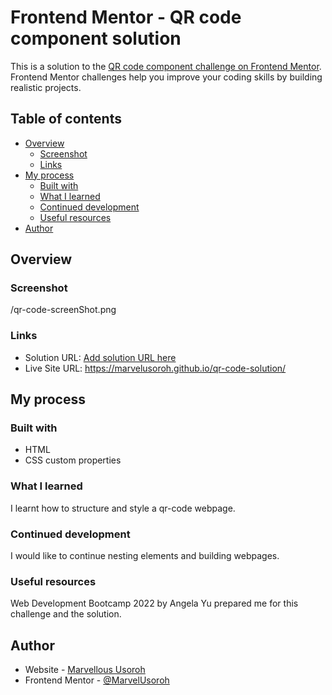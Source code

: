 # Frontend Mentor - QR code component solution

This is a solution to the [QR code component challenge on Frontend Mentor](https://www.frontendmentor.io/challenges/qr-code-component-iux_sIO_H). Frontend Mentor challenges help you improve your coding skills by building realistic projects. 

## Table of contents

- [Overview](#overview)
  - [Screenshot](#screenshot)
  - [Links](#links)
- [My process](#my-process)
  - [Built with](#built-with)
  - [What I learned](#what-i-learned)
  - [Continued development](#continued-development)
  - [Useful resources](#useful-resources)
- [Author](#author)


## Overview

### Screenshot

/qr-code-screenShot.png

### Links

- Solution URL: [Add solution URL here](https://your-solution-url.com)
- Live Site URL: https://marvelusoroh.github.io/qr-code-solution/

## My process

### Built with

- HTML
- CSS custom properties

### What I learned

I learnt how to structure and style a qr-code webpage.

### Continued development

I would like to continue nesting elements and building webpages.

### Useful resources

Web Development Bootcamp 2022 by Angela Yu prepared me for this challenge and the solution.

## Author

- Website - [Marvellous Usoroh](https://marvelusoroh.github.io/MySite/)
- Frontend Mentor - [@MarvelUsoroh](https://www.frontendmentor.io/profile/yourusername)
